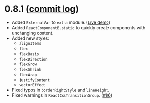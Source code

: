 # 0.8.1 ([commit log](https://github.com/japgolly/scalajs-react/compare/v0.8.0...v0.8.1))

* Added `ExternalVar` to `extra` module. ([Live demo](https://japgolly.github.io/scalajs-react/#examples/external-var))
* Added `ReactComponentB.static` to quickly create components with unchanging content.
* Added new styles:
    * `alignItems`
    * `flex`
    * `flexBasis`
    * `flexDirection`
    * `flexGrow`
    * `flexShrink`
    * `flexWrap`
    * `justifyContent`
    * `vectorEffect`
* Fixed typos in `borderRightStyle` and `lineHeight`.
* Fixed warnings in `ReactCssTransitionGroup`. ([#86](https://github.com/japgolly/scalajs-react/issues/86))
